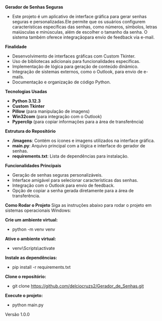 **Gerador de Senhas Seguras**
- Este projeto é um aplicativo de interface gráfica para gerar senhas seguras e personalizadas.Ele permite que os usuários configurem características específicas das senhas,
como números, símbolos, letras maiúsculas e minúsculas, além de escolher o tamanho da senha. O sistema também oferece integraçãopara envio de feedback via e-mail.


**Finalidade**
- Desenvolvimento de interfaces gráficas com Custom Tkinter.
- Uso de bibliotecas adicionais para funcionalidades específicas.
- Implementação de lógica para geração de conteúdo dinâmico.
- Integração de sistemas externos, como o Outlook, para envio de e-mails.
- Documentação e organização de código Python.

**Tecnologias Usadas**
- **Python 3.12.3**
- **Custom Tkinter**
- **Pillow** (para manipulação de imagens)
- **Win32com** (para integração com o Outlook)
- **Pyperclip** (para copiar informações para a área de transferência)
  
**Estrutura do Repositório**
- **/imagens**: Contém os ícones e imagens utilizados na interface gráfica.
- **main.py**: Arquivo principal com a lógica e interface do gerador de senhas.
- **requirements.txt**: Lista de dependências para instalação.

**Funcionalidades Principais**
- Geração de senhas seguras personalizáveis.
- Interface amigável para selecionar características das senhas.
- Integração com o Outlook para envio de feedback.
- Opção de copiar a senha gerada diretamente para a área de transferência.

**Como Rodar o Projeto**
Siga as instruções abaixo para rodar o projeto em sistemas operacionais Windows:

**Crie um ambiente virtual:**
- python -m venv venv
  
**Ative o ambiente virtual:**
- venv\Scripts\activate
  
**Instale as dependências:**
- pip install -r requirements.txt

**Clone o repositório:**
- git clone https://github.com/delciocruzs2/Gerador_de_Senhas.git

**Execute o projeto:**
- python main.py
  
Versão 1.0.0

